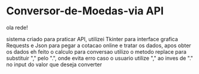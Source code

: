 # Conversor-de-Moedas-via API


ola rede! 

sistema criado para praticar API,
utilizei Tkinter para interface grafica 
Requests e Json para pegar a cotacao online e tratar os dados,
apos obter os dados eh feito o calculo para conversao
utilizo o metodo replace para substituir "," pelo ".", onde evita erro caso o usuario utilize "," ao inves de "." no input do valor que deseja converter

